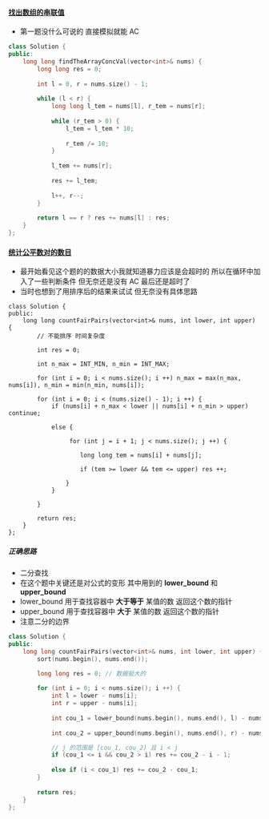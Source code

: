 #### [找出数组的串联值](https://leetcode.cn/problems/find-the-array-concatenation-value/)

* 第一题没什么可说的 直接模拟就能 AC

```cpp
class Solution {
public:
    long long findTheArrayConcVal(vector<int>& nums) {
        long long res = 0;
        
        int l = 0, r = nums.size() - 1;
        
        while (l < r) {
            long long l_tem = nums[l], r_tem = nums[r];
            
            while (r_tem > 0) {
                l_tem = l_tem * 10;
                
                r_tem /= 10;
            }
            
            l_tem += nums[r];
            
            res += l_tem;
            
            l++, r--;
        }
        
        return l == r ? res += nums[l] : res;
    }
};
```

#### [统计公平数对的数目](https://leetcode.cn/problems/count-the-number-of-fair-pairs/description/)

* 最开始看见这个题的的数据大小我就知道暴力应该是会超时的 所以在循环中加入了一些判断条件 但无奈还是没有 AC 最后还是超时了
* 当时也想到了用排序后的结果来试试 但无奈没有具体思路

```
class Solution {
public:
    long long countFairPairs(vector<int>& nums, int lower, int upper) {
        // 不能排序 时间复杂度 
        
        int res = 0;
        
        int n_max = INT_MIN, n_min = INT_MAX;
        
        for (int i = 0; i < nums.size(); i ++) n_max = max(n_max, nums[i]), n_min = min(n_min, nums[i]);
        
        for (int i = 0; i < (nums.size() - 1); i ++) {
            if (nums[i] + n_max < lower || nums[i] + n_min > upper) continue;
            
            else {
                
                 for (int j = i + 1; j < nums.size(); j ++) {
                    
                    long long tem = nums[i] + nums[j];
                
                    if (tem >= lower && tem <= upper) res ++;
         
                }   
            }
        
        }
    
        return res;
    }
};
```

##### 正确思路

* 二分查找
* 在这个题中关键还是对公式的变形 其中用到的 **lower_bound** 和 **upper_bound**
* lower_bound 用于查找容器中 **大于等于** 某值的数 返回这个数的指针
* upper_bound 用于查找容器中 **大于** 某值的数 返回这个数的指针
* 注意二分的边界

```cpp
class Solution {
public:
    long long countFairPairs(vector<int>& nums, int lower, int upper) {
        sort(nums.begin(), nums.end());

        long long res = 0; // 数据挺大的
    
        for (int i = 0; i < nums.size(); i ++) {
            int l = lower - nums[i];
            int r = upper - nums[i];
    
            int cou_1 = lower_bound(nums.begin(), nums.end(), l) - nums.begin(); // 下标
    
            int cou_2 = upper_bound(nums.begin(), nums.end(), r) - nums.begin(); // 下标

            // j 的范围是 [cou_1, cou_2) 且 i < j
            if (cou_1 <= i && cou_2 > i) res += cou_2 - i - 1;
    
            else if (i < cou_1) res += cou_2 - cou_1;
        }
    
        return res;
    }
};

```
